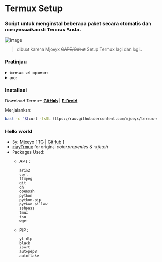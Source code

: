 # Termux Setup

### Script untuk menginstal beberapa paket secara otomatis dan menyesuaikan di Termux Anda.
![image](https://github.com/anonymousx97/termux-setup/assets/88324835/424eafa8-d0bb-4b6b-a033-b45b5d878dcc)


>dibuat karena Mjoeyx ~~CAPE/Gabut~~ Setup Termux lagi dan lagi..

### Pratinjau
<details>
<summary>  termux-url-opener:</summary>

https://github.com/anonymousx97/termux-setup/assets/88324835/9ba12b6a-e53c-47df-88b8-51585666cd5e

</details>
<details>
<summary>  arc:</summary>

https://github.com/anonymousx97/termux-setup/assets/88324835/a1067ff9-9c31-40d8-82bf-c2c10dbc11f3

</details>

### Installasi
Download Termux:
[**GitHub**](https://github.com/termux/termux-app/releases/download/v0.118.0/termux-app_v0.118.0+github-debug_universal.apk) | [**F-Droid**](https://f-droid.org/repo/com.termux_118.apk)  

Menjalankan:  

```bash
bash -c "$(curl -fsSL https://raw.githubusercontent.com/mjoeyx/termux-setup/main/setup.sh)"
  ```
### Hello world
* By: Mjoeyx [ [TG](https://t.me/mj0ey) | [GitHub](https://github.com/mjoeyx) ]
* [mayTrmux](https://github.com/mayTermux) for original _color.properties & rxfetch_
* Packages Used:
  * APT :

        aria2 
        curl 
        ffmpeg 
        git 
        gh 
        openssh 
        python 
        python-pip 
        python-pillow 
        sshpass 
        tmux 
        tsu 
        wget 

  * PIP :

        yt-dlp
        black
        isort
        autopep8
        autoflake
